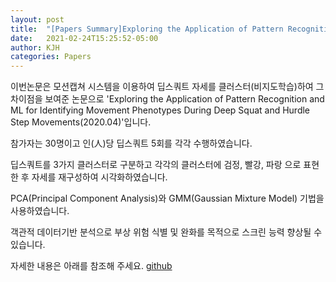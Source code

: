 ```yaml
---
layout: post
title:  "[Papers Summary]Exploring the Application of Pattern Recognition and ML for Identifying Movement Phenotypes During Deep Squat and Hurdle Step Movements(2020.04)"
date:   2021-02-24T15:25:52-05:00
author: KJH
categories: Papers
---
```

이번논문은 모션캡쳐 시스템을 이용하여 딥스쿼트 자세를 클러스터(비지도학습)하여 그 차이점을 보여준 논문으로 'Exploring the Application of Pattern Recognition and ML for Identifying Movement Phenotypes During Deep Squat and Hurdle Step Movements(2020.04)'입니다.

참가자는 30명이고 인(人)당 딥스쿼트 5회를 각각 수행하였습니다. 

딥스쿼트를 3가지 클러스터로 구분하고 각각의 클러스터에 검정, 빨강, 파랑 으로 표현한 후 자세를 재구성하여 시각화하였습니다. 

PCA(Principal Component Analysis)와 GMM(Gaussian Mixture Model) 기법을 사용하였습니다.

객관적 데이터기반 분석으로 부상 위험 식별 및 완화를 목적으로 스크린 능력 향상될 수 있습니다.

자세한 내용은 아래를 참조해 주세요.
[github](https://github.com/jeonghoonkim1211/Survey-of-papers "github link")
